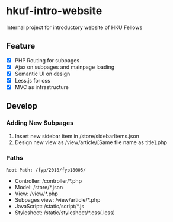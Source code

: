 # hkuf-intro-website
Internal project for introductory website of HKU Fellows
## Feature
- [X] PHP Routing for subpages
- [X] Ajax on subpages and mainpage loading
- [X] Semantic UI on design
- [X] Less.js for css
- [X] MVC as infrastructure
## Develop
### Adding New Subpages
1. Insert new sidebar item in /store/sidebarItems.json
2. Design new view as /view/article/[Same file name as title].php
### Paths
```
Root Path: /fyp/2018/fyp18005/
```
- Controller: /controller/*.php
- Model: /store/*.json
- View: /view/*.php
- Subpages view: /view/article/*.php
- JavaScript: /static/script/*.js
- Stylesheet: /static/stylesheet/*.css(.less)
